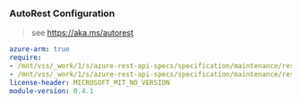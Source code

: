 ### AutoRest Configuration

> see https://aka.ms/autorest

``` yaml
azure-arm: true
require:
- /mnt/vss/_work/1/s/azure-rest-api-specs/specification/maintenance/resource-manager/readme.md
- /mnt/vss/_work/1/s/azure-rest-api-specs/specification/maintenance/resource-manager/readme.go.md
license-header: MICROSOFT_MIT_NO_VERSION
module-version: 0.4.1

```
